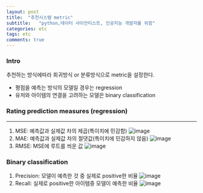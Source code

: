 ```yaml
---
layout: post
title:  "추천시스템 metric"
subtitle:   "python,데이터 사이언티스트, 인공지능 개발자를 위함"
categories: etc
tags: etc
comments: true
---
```

### Intro
추천하는 방식에따라 회귀방식 or 분류방식으로 metric을 설정한다.
+ 평점을 예측는 방식의 모델일 경우는 regression
+ 유저와 아이템의 연결을 고려하는 모델은 binary classification
### Rating prediction measures (regression)
---
1. MSE: 예측값과 실제값 차의 제곱(특이치에 민감함)
![image](https://user-images.githubusercontent.com/70193130/163128407-6b7f3211-a88e-418f-9954-95e0c8e61d9e.png)
2. MAE: 예측값과 실제값 차의 절댓값(특이치에 민감하지 않음)
![image](https://user-images.githubusercontent.com/70193130/163128464-60fb6233-1184-4462-a609-b0199303b959.png)
3. RMSE: MSE에 루트를 씌운 값
![image](https://user-images.githubusercontent.com/70193130/163128504-d6eef61d-fea9-4757-bca5-d7675af20fbf.png)

### Binary classification
1. Precision: 모델이 예측한 것 중 실제로 positive한 비율
![image](https://user-images.githubusercontent.com/70193130/163125307-241b4277-494b-41fb-becb-2dfce9a8cd74.png)
2. Recall: 실제로 positive한 아이템중 모델이 예측한 비율
![image](https://user-images.githubusercontent.com/70193130/163125468-2428118e-731c-4db5-bac9-f7e60ee6355e.png)
